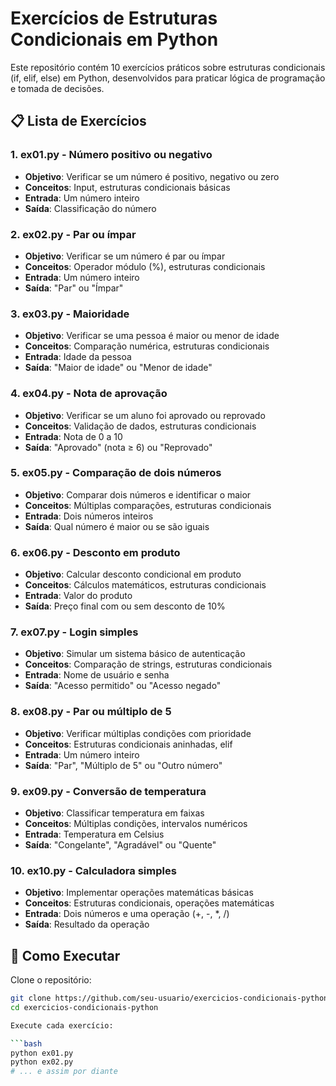 # Exercícios de Estruturas Condicionais em Python

Este repositório contém 10 exercícios práticos sobre estruturas condicionais (if, elif, else) em Python, desenvolvidos para praticar lógica de programação e tomada de decisões.

## 📋 Lista de Exercícios

### 1. **ex01.py** - Número positivo ou negativo
- **Objetivo**: Verificar se um número é positivo, negativo ou zero
- **Conceitos**: Input, estruturas condicionais básicas
- **Entrada**: Um número inteiro
- **Saída**: Classificação do número

### 2. **ex02.py** - Par ou ímpar
- **Objetivo**: Verificar se um número é par ou ímpar
- **Conceitos**: Operador módulo (%), estruturas condicionais
- **Entrada**: Um número inteiro
- **Saída**: "Par" ou "Ímpar"

### 3. **ex03.py** - Maioridade
- **Objetivo**: Verificar se uma pessoa é maior ou menor de idade
- **Conceitos**: Comparação numérica, estruturas condicionais
- **Entrada**: Idade da pessoa
- **Saída**: "Maior de idade" ou "Menor de idade"

### 4. **ex04.py** - Nota de aprovação
- **Objetivo**: Verificar se um aluno foi aprovado ou reprovado
- **Conceitos**: Validação de dados, estruturas condicionais
- **Entrada**: Nota de 0 a 10
- **Saída**: "Aprovado" (nota ≥ 6) ou "Reprovado"

### 5. **ex05.py** - Comparação de dois números
- **Objetivo**: Comparar dois números e identificar o maior
- **Conceitos**: Múltiplas comparações, estruturas condicionais
- **Entrada**: Dois números inteiros
- **Saída**: Qual número é maior ou se são iguais

### 6. **ex06.py** - Desconto em produto
- **Objetivo**: Calcular desconto condicional em produto
- **Conceitos**: Cálculos matemáticos, estruturas condicionais
- **Entrada**: Valor do produto
- **Saída**: Preço final com ou sem desconto de 10%

### 7. **ex07.py** - Login simples
- **Objetivo**: Simular um sistema básico de autenticação
- **Conceitos**: Comparação de strings, estruturas condicionais
- **Entrada**: Nome de usuário e senha
- **Saída**: "Acesso permitido" ou "Acesso negado"

### 8. **ex08.py** - Par ou múltiplo de 5
- **Objetivo**: Verificar múltiplas condições com prioridade
- **Conceitos**: Estruturas condicionais aninhadas, elif
- **Entrada**: Um número inteiro
- **Saída**: "Par", "Múltiplo de 5" ou "Outro número"

### 9. **ex09.py** - Conversão de temperatura
- **Objetivo**: Classificar temperatura em faixas
- **Conceitos**: Múltiplas condições, intervalos numéricos
- **Entrada**: Temperatura em Celsius
- **Saída**: "Congelante", "Agradável" ou "Quente"

### 10. **ex10.py** - Calculadora simples
- **Objetivo**: Implementar operações matemáticas básicas
- **Conceitos**: Estruturas condicionais, operações matemáticas
- **Entrada**: Dois números e uma operação (+, -, *, /)
- **Saída**: Resultado da operação

## 🚀 Como Executar  

Clone o repositório:  

```bash
git clone https://github.com/seu-usuario/exercicios-condicionais-python.git
cd exercicios-condicionais-python

Execute cada exercício:

```bash
python ex01.py
python ex02.py
# ... e assim por diante